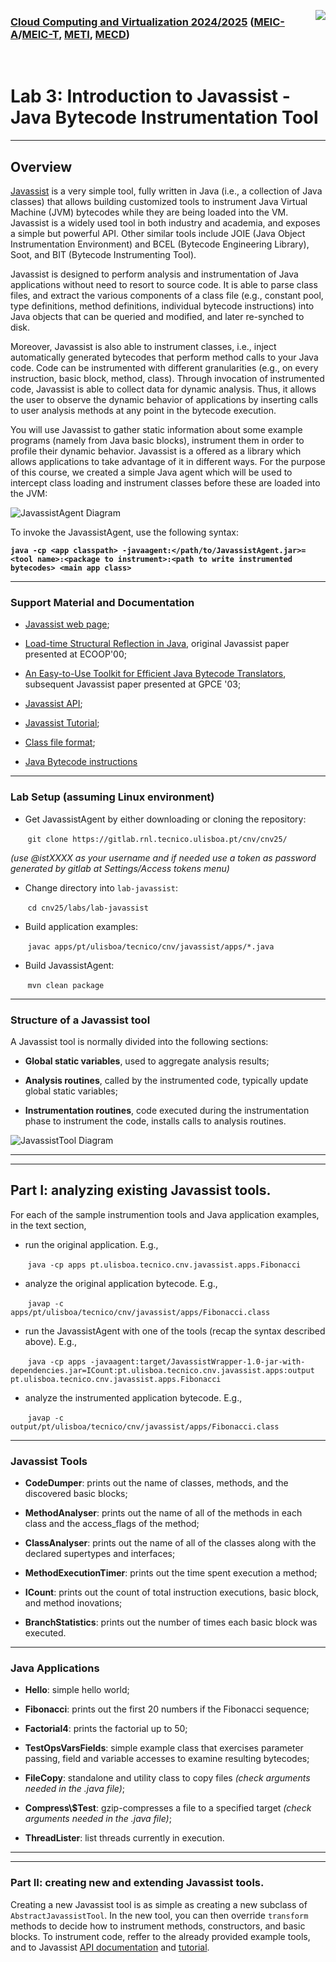 <a href="https://dei.tecnico.ulisboa.pt/"><img style="float: right;" src="../../res/logodei.png"></a>

### [Cloud Computing and Virtualization 2024/2025](https://fenix.tecnico.ulisboa.pt/disciplinas/AVExe236/2024-2025/2-semestre) ([MEIC-A](https://fenix.tecnico.ulisboa.pt/cursos/meic-a)/[MEIC-T](https://fenix.tecnico.ulisboa.pt/meic-t), [METI](https://fenix.tecnico.ulisboa.pt/merc), [MECD](https://fenix.tecnico.ulisboa.pt/cursos/mecd))

&nbsp;
&nbsp;
&nbsp;
&nbsp;

# Lab 3: Introduction to Javassist - Java Bytecode Instrumentation Tool

---


## Overview


[Javassist](https://www.javassist.org/) is a very simple tool, fully written in Java (i.e., a collection of Java classes) that allows building customized tools to instrument Java Virtual Machine (JVM) bytecodes while they are being loaded into the VM. Javassist is a widely used tool in both industry and academia, and exposes a simple but powerful API. Other similar tools include JOIE (Java Object Instrumentation Environment) and BCEL (Bytecode Engineering Library), Soot, and BIT (Bytecode Instrumenting Tool).

Javassist is designed to perform analysis and instrumentation of Java applications without need to resort to source code. It is able to parse class files, and extract the various components of a class file (e.g., constant pool, type definitions, method definitions, individual bytecode instructions) into Java objects that can be queried and modified, and later re-synched to disk.

Moreover, Javassist is also able to instrument classes, i.e., inject automatically generated bytecodes that perform method calls to your Java code. Code can be instrumented with different granularities (e.g., on every instruction, basic block, method, class). Through invocation of instrumented code, Javassist is able to collect data for dynamic analysis. Thus, it allows the user to observe the dynamic behavior of applications by inserting calls to user analysis methods at any point in the bytecode execution.

You will use Javassist to gather static information about some example programs (namely from Java basic blocks), instrument them in order to profile their dynamic behavior. Javassist is a offered as a library which allows applications to take advantage of it in different ways. For the purpose of this course, we created a simple Java agent which will be used to intercept class loading and instrument classes before these are loaded into the JVM:

![JavassistAgent Diagram](res/JavassistAgent.png)

To invoke the JavassistAgent, use the following syntax:

**`java -cp <app classpath> -javaagent:</path/to/JavassistAgent.jar>=<tool name>:<package to instrument>:<path to write instrumented bytecodes> <main app class>`**

---

### Support Material and Documentation

- [Javassist web page](https://www.javassist.org/);

- [Load-time Structural Reflection in Java](https://citeseerx.ist.psu.edu/document?repid=rep1&type=pdf&doi=d81c33f3c7172a538bd81047ce51a4f70f4a16e9), original Javassist paper presented at ECOOP'00;

- [An Easy-to-Use Toolkit for Efficient Java Bytecode Translators](https://static.csg.ci.i.u-tokyo.ac.jp/papers/03/chiba-gpce03.pdf), subsequent Javassist paper presented at GPCE '03;

- [Javassist API](https://www.javassist.org/html/index.html);

- [Javassist Tutorial](https://www.javassist.org/tutorial/tutorial.html);

- [Class file format](https://docs.oracle.com/javase/specs/jvms/se24/html/jvms-4.html);

- [Java Bytecode instructions](https://docs.oracle.com/javase/specs/jvms/se24/html/jvms-6.html)

---

### Lab Setup (assuming Linux environment)

- Get JavassistAgent by either downloading or cloning the repository: 

&nbsp;&nbsp;&nbsp;&nbsp;&nbsp;&nbsp; `git clone https://gitlab.rnl.tecnico.ulisboa.pt/cnv/cnv25/`

_(use @istXXXX as your username and if needed use a token as password generated by gitlab at Settings/Access tokens menu)_

- Change directory into `lab-javassist`:

&nbsp;&nbsp;&nbsp;&nbsp;&nbsp;&nbsp; `cd cnv25/labs/lab-javassist`

- Build application examples:

&nbsp;&nbsp;&nbsp;&nbsp;&nbsp;&nbsp; `javac apps/pt/ulisboa/tecnico/cnv/javassist/apps/*.java`

- Build JavassistAgent:

&nbsp;&nbsp;&nbsp;&nbsp;&nbsp;&nbsp; `mvn clean package`

---

### Structure of a Javassist tool

A Javassist tool is normally divided into the following sections:

- **Global static variables**, used to aggregate analysis results;

- **Analysis routines**, called by the instrumented code, typically update global static variables;

- **Instrumentation routines**, code executed during the instrumentation phase to instrument the code, installs calls to analysis routines.

![JavassistTool Diagram](res/JavassistTool.png)


---

---

## Part I: analyzing existing Javassist tools.

For each of the sample instrumention tools and Java application examples, in the text section,

- run the original application. E.g.,

&nbsp;&nbsp;&nbsp;&nbsp;&nbsp;&nbsp; `java -cp apps pt.ulisboa.tecnico.cnv.javassist.apps.Fibonacci`

- analyze the original application bytecode. E.g.,

&nbsp;&nbsp;&nbsp;&nbsp;&nbsp;&nbsp; `javap -c apps/pt/ulisboa/tecnico/cnv/javassist/apps/Fibonacci.class`

- run the JavassistAgent with one of the tools (recap the syntax described above). E.g.,

&nbsp;&nbsp;&nbsp;&nbsp;&nbsp;&nbsp; `java -cp apps -javaagent:target/JavassistWrapper-1.0-jar-with-dependencies.jar=ICount:pt.ulisboa.tecnico.cnv.javassist.apps:output pt.ulisboa.tecnico.cnv.javassist.apps.Fibonacci`

- analyze the instrumented application bytecode. E.g.,

&nbsp;&nbsp;&nbsp;&nbsp;&nbsp;&nbsp; `javap -c output/pt/ulisboa/tecnico/cnv/javassist/apps/Fibonacci.class`

---

### Javassist Tools

- **CodeDumper**: prints out the name of classes, methods, and the discovered basic blocks;

- **MethodAnalyser**: prints out the name of all of the methods in each class and the access\_flags of the method;

- **ClassAnalyser**: prints out the name of all of the classes along with the declared supertypes and interfaces;

- **MethodExecutionTimer**: prints out the time spent execution a method;

- **ICount**: prints out the count of total instruction executions, basic block, and method inovations;

- **BranchStatistics**: prints out the number of times each basic block was executed.

---

### Java Applications

- **Hello**: simple hello world;

- **Fibonacci**: prints out the first 20 numbers if the Fibonacci sequence;

- **Factorial4**: prints the factorial up to 50;

- **TestOpsVarsFields**: simple example class that exercises parameter passing, field and variable accesses to examine resulting bytecodes;

- **FileCopy**: standalone and utility class to copy files _(check arguments needed in the .java file)_;

- **Compress\\$Test**: gzip-compresses a file to a specified target _(check arguments needed in the .java file)_;

- **ThreadLister**: list threads currently in execution.

---

---

### Part II: creating new and extending Javassist tools.

Creating a new Javassist tool is as simple as creating a new subclass of `AbstractJavassistTool`. In the new tool, you can then override `transform` methods to decide how to instrument methods, constructors, and basic blocks. To instrument code, reffer to the already provided example tools, and to Javassist [API documentation](https://www.javassist.org/html/index.html) and [tutorial](https://www.javassist.org/tutorial/tutorial.html).



<!---
Create a tool similarl to the Basic Block Cache build with Pin but this time with Javassist. It will be able to simulate the effect of a basic block cache for your Java applications.
-->